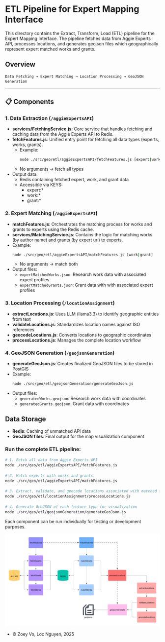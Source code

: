 # ETL Pipeline for Expert Mapping Interface

This directory contains the Extract, Transform, Load (ETL) pipeline for the Expert Mapping Interface. The pipeline fetches data from Aggie Experts API, processes locations, and generates geojson files which geographically represent expert matched works and grants.

## Overview

```
Data Fetching → Expert Matching → Location Processing → GeoJSON Generation 
```

---

## 📋 Components

### 1. Data Extraction (`/aggieExpertsAPI`)

- **services/FetchingService.js**: Core service that handles fetching and caching data from the Aggie Experts API to Redis.
- **fetchFeatures.js**: Unified entry point for fetching all data types (experts, works, grants).
  - Example:
    ```bash
    node ./src/geo/etl/aggieExpertsAPI/fetchFeatures.js [expert|work|grant]
    ```
  - No arguments → fetch all types
- Output data:
  - Redis containing fetched expert, work, and grant data
  - Accessible via KEYS:
    - expert:*
    - work:*
    - grant:*

### 2. Expert Matching (`/aggieExpertsAPI`)

- **matchFeatures.js**: Orchestrates the matching process for works and grants to experts using the Redis cache.
- **services/MatchingService.js**: Contains the logic for matching works (by author name) and grants (by expert url) to experts.
- Example:
    ```bash
    node ./src/geo/etl/aggieExpertsAPI/matchFeatures.js [work|grant]
    ```
  - No arguments → match both
- Output files:
  - `expertMatchedWorks.json`:  Research work data with associated expert profiles
  - `expertMatchedGrants.json`: Grant data with with associated expert profiles


### 3. Location Processing (`/locationAssignment`)

- **extractLocations.js**: Uses LLM (llama3.3) to identify geographic entities from text
- **validateLocations.js**: Standardizes location names against ISO references
- **geocodeLocations.js**: Converts locations to geographic coordinates
- **processLocations.js**: Manages the complete location workflow

### 4. GeoJSON Generation (`/geojsonGeneration`)

- **generateGeoJson.js**: Creates finalized GeoJSON files to be stored in PostGIS
- Example:
    ```bash
    node ./src/geo/etl/geojsonGeneration/generateGeoJson.js
    ```
- Output files:
  - `generatedWorks.geojson`:  Research work data with coordinates
  - `generatedGrants.geojson`: Grant data with coordinates

## Data Storage

- **Redis**: Caching of unmatched API data
- **GeoJSON files**: Final output for the map visualization component

### Run the complete ETL pipeline:

```bash
# 1. Fetch all data from Aggie Experts API
node ./src/geo/etl/aggieExpertsAPI/fetchFeatures.js

# 2. Match experts with works and grants
node ./src/geo/etl/aggieExpertsAPI/matchFeatures.js

# 3. Extract, validate, and geocode locations associated with matched features
node ./src/geo/etl/locationAssignment/processLocations.js

# 4. Generate GeoJSON of each feature type for visualization
node ./src/geo/etl/geojsonGeneration/generateGeoJson.js
```

Each component can be run individually for testing or development purposes.

![ETL Pipeline Diagram](../../assets/etl.png)

* © Zoey Vo, Loc Nguyen, 2025
